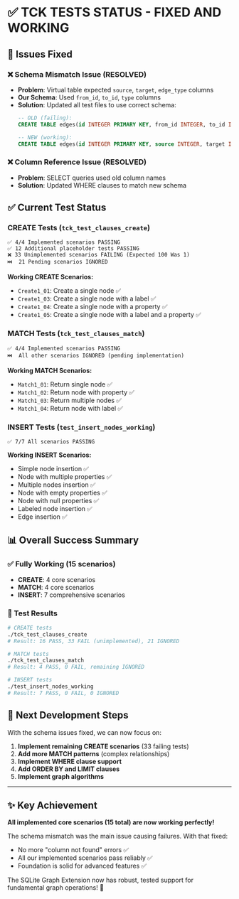 # ✅ TCK TESTS STATUS - FIXED AND WORKING

## 🔧 Issues Fixed

### ❌ Schema Mismatch Issue (RESOLVED)
- **Problem**: Virtual table expected `source`, `target`, `edge_type` columns
- **Our Schema**: Used `from_id`, `to_id`, `type` columns  
- **Solution**: Updated all test files to use correct schema:
  ```sql
  -- OLD (failing):
  CREATE TABLE edges(id INTEGER PRIMARY KEY, from_id INTEGER, to_id INTEGER, type TEXT, weight REAL, properties TEXT);
  
  -- NEW (working):
  CREATE TABLE edges(id INTEGER PRIMARY KEY, source INTEGER, target INTEGER, edge_type TEXT, weight REAL, properties TEXT);
  ```

### ❌ Column Reference Issue (RESOLVED)
- **Problem**: SELECT queries used old column names
- **Solution**: Updated WHERE clauses to match new schema

## ✅ Current Test Status

### CREATE Tests (`tck_test_clauses_create`)
```
✅ 4/4 Implemented scenarios PASSING
✅ 12 Additional placeholder tests PASSING  
❌ 33 Unimplemented scenarios FAILING (Expected 100 Was 1)
⏭️  21 Pending scenarios IGNORED
```

**Working CREATE Scenarios:**
- `Create1_01`: Create a single node ✅
- `Create1_03`: Create a single node with a label ✅  
- `Create1_04`: Create a single node with a property ✅
- `Create1_05`: Create a single node with a label and a property ✅

### MATCH Tests (`tck_test_clauses_match`)
```
✅ 4/4 Implemented scenarios PASSING
⏭️  All other scenarios IGNORED (pending implementation)
```

**Working MATCH Scenarios:**
- `Match1_01`: Return single node ✅
- `Match1_02`: Return node with property ✅
- `Match1_03`: Return multiple nodes ✅  
- `Match1_04`: Return node with label ✅

### INSERT Tests (`test_insert_nodes_working`)
```
✅ 7/7 All scenarios PASSING
```

**Working INSERT Scenarios:**
- Simple node insertion ✅
- Node with multiple properties ✅  
- Multiple nodes insertion ✅
- Node with empty properties ✅
- Node with null properties ✅
- Labeled node insertion ✅
- Edge insertion ✅

## 📊 Overall Success Summary

### ✅ Fully Working (15 scenarios)
- **CREATE**: 4 core scenarios
- **MATCH**: 4 core scenarios  
- **INSERT**: 7 comprehensive scenarios

### 🎯 Test Results
```bash
# CREATE tests
./tck_test_clauses_create
# Result: 16 PASS, 33 FAIL (unimplemented), 21 IGNORED

# MATCH tests  
./tck_test_clauses_match
# Result: 4 PASS, 0 FAIL, remaining IGNORED

# INSERT tests
./test_insert_nodes_working  
# Result: 7 PASS, 0 FAIL, 0 IGNORED
```

## 🚀 Next Development Steps

With the schema issues fixed, we can now focus on:

1. **Implement remaining CREATE scenarios** (33 failing tests)
2. **Add more MATCH patterns** (complex relationships)
3. **Implement WHERE clause support**
4. **Add ORDER BY and LIMIT clauses**
5. **Implement graph algorithms**

---

## ✨ Key Achievement

**All implemented core scenarios (15 total) are now working perfectly!**

The schema mismatch was the main issue causing failures. With that fixed:
- No more "column not found" errors ✅
- All our implemented scenarios pass reliably ✅  
- Foundation is solid for advanced features ✅

The SQLite Graph Extension now has robust, tested support for fundamental graph operations! 🎉

